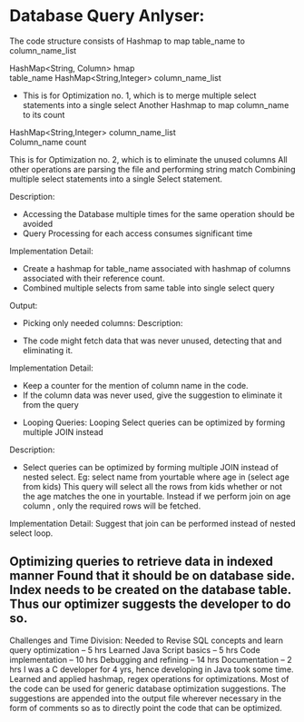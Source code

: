 # Database Query Anlyser:

The code structure consists of Hashmap to map table_name to column_name_list

HashMap<String, Column> hmap	
table_name	 HashMap<String,Integer> column_name_list

* This is for Optimization no. 1, which is to merge multiple select statements into a single select
Another Hashmap to map column_name to its count

HashMap<String,Integer> column_name_list	
Column_name	count

This is for Optimization no. 2, which is to eliminate the unused columns
All other operations are parsing the file and performing string match 
Combining multiple select statements into a single Select statement. 

Description:
 - Accessing the Database multiple times for the same operation should be avoided
 - Query Processing for each access consumes significant time

Implementation Detail:
 - Create a hashmap for table_name associated with hashmap of columns associated with their reference count.
 - Combined multiple selects from same table into single select query

Output:

* Picking only needed columns:
Description:
- The code might fetch data that was never unused, detecting that and eliminating it. 

Implementation Detail:
- Keep a counter for the mention of column name in the code.
- If the column data was never used, give the suggestion to eliminate it from the query

* Looping Queries: Looping Select queries can be optimized by forming multiple JOIN instead 

Description:
- Select queries can be optimized by forming multiple JOIN instead of nested select.
Eg: select name from yourtable where age in (select age from kids)
This query will select all the rows from kids whether or not the age matches the one in yourtable. Instead if we perform join on age column , only the required rows will be fetched.

Implementation Detail:
Suggest that join can be performed instead of nested select loop.

 Optimizing queries to retrieve data in indexed manner
Found that it should be on database side. Index needs to be created on the database table. Thus our optimizer suggests the developer to do so.
------------------------

Challenges and Time Division:
Needed to Revise SQL concepts and learn query optimization – 5 hrs
Learned Java Script basics – 5 hrs
Code implementation – 10 hrs
Debugging and refining – 14 hrs
Documentation – 2 hrs
I was  a C developer for 4 yrs, hence developing in Java took some time. Learned and applied hashmap, regex operations for optimizations.  Most of the code can be used for generic database optimization suggestions.  The suggestions are appended into the output file wherever necessary in the form of comments so as to directly point the code that can be optimized.

